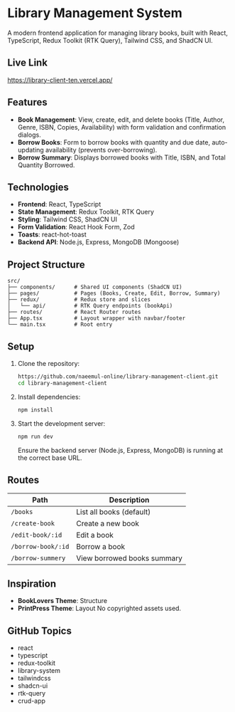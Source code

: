 # Library Management System

A modern frontend application for managing library books, built with React, TypeScript, Redux Toolkit (RTK Query), Tailwind CSS, and ShadCN UI.

## Live Link
https://library-client-ten.vercel.app/

## Features
- **Book Management**: View, create, edit, and delete books (Title, Author, Genre, ISBN, Copies, Availability) with form validation and confirmation dialogs.
- **Borrow Books**: Form to borrow books with quantity and due date, auto-updating availability (prevents over-borrowing).
- **Borrow Summary**: Displays borrowed books with Title, ISBN, and Total Quantity Borrowed.

## Technologies
- **Frontend**: React, TypeScript
- **State Management**: Redux Toolkit, RTK Query
- **Styling**: Tailwind CSS, ShadCN UI
- **Form Validation**: React Hook Form, Zod
- **Toasts**: react-hot-toast
- **Backend API**: Node.js, Express, MongoDB (Mongoose)

## Project Structure
```
src/
├── components/      # Shared UI components (ShadCN UI)
├── pages/           # Pages (Books, Create, Edit, Borrow, Summary)
├── redux/           # Redux store and slices
│   └── api/         # RTK Query endpoints (bookApi)
├── routes/          # React Router routes
├── App.tsx          # Layout wrapper with navbar/footer
└── main.tsx         # Root entry
```

## Setup
1. Clone the repository:
   ```bash
   https://github.com/naeemul-online/library-management-client.git
   cd library-management-client
   ```
2. Install dependencies:
   ```bash
   npm install
   ```
3. Start the development server:
   ```bash
   npm run dev
   ```
   Ensure the backend server (Node.js, Express, MongoDB) is running at the correct base URL.

## Routes
| Path                | Description                     |
|---------------------|---------------------------------|
| `/books`            | List all books (default)        |
| `/create-book`      | Create a new book               |
| `/edit-book/:id`    | Edit a book                     |
| `/borrow-book/:id`  | Borrow a book                   |
| `/borrow-summery`   | View borrowed books summary     |

## Inspiration
- **BookLovers Theme**: Structure
- **PrintPress Theme**: Layout
No copyrighted assets used.

## GitHub Topics
- react
- typescript
- redux-toolkit
- library-system
- tailwindcss
- shadcn-ui
- rtk-query
- crud-app
